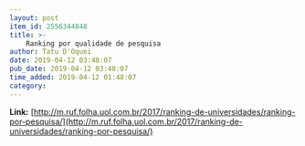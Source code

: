 ```yaml
---
layout: post
item_id: 2556344848
title: >-
    Ranking por qualidade de pesquisa
author: Tatu D'Oquei
date: 2019-04-12 03:48:07
pub_date: 2019-04-12 03:48:07
time_added: 2019-04-12 01:48:07
category: 
---
```


**Link:** [http://m.ruf.folha.uol.com.br/2017/ranking-de-universidades/ranking-por-pesquisa/](http://m.ruf.folha.uol.com.br/2017/ranking-de-universidades/ranking-por-pesquisa/)

